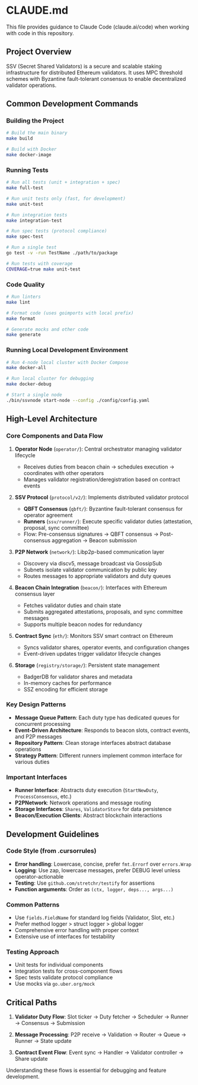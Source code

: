 # CLAUDE.md



This file provides guidance to Claude Code (claude.ai/code) when working with code in this repository.

## Project Overview

SSV (Secret Shared Validators) is a secure and scalable staking infrastructure for distributed Ethereum validators. It uses MPC threshold schemes with Byzantine fault-tolerant consensus to enable decentralized validator operations.

## Common Development Commands

### Building the Project
```bash
# Build the main binary
make build

# Build with Docker
make docker-image
```

### Running Tests
```bash
# Run all tests (unit + integration + spec)
make full-test

# Run unit tests only (fast, for development)
make unit-test

# Run integration tests
make integration-test

# Run spec tests (protocol compliance)
make spec-test

# Run a single test
go test -v -run TestName ./path/to/package

# Run tests with coverage
COVERAGE=true make unit-test
```

### Code Quality
```bash
# Run linters
make lint

# Format code (uses goimports with local prefix)
make format

# Generate mocks and other code
make generate
```

### Running Local Development Environment
```bash
# Run 4-node local cluster with Docker Compose
make docker-all

# Run local cluster for debugging
make docker-debug

# Start a single node
./bin/ssvnode start-node --config ./config/config.yaml
```

## High-Level Architecture

### Core Components and Data Flow

1. **Operator Node** (`operator/`): Central orchestrator managing validator lifecycle
    - Receives duties from beacon chain → schedules execution → coordinates with other operators
    - Manages validator registration/deregistration based on contract events

2. **SSV Protocol** (`protocol/v2/`): Implements distributed validator protocol
    - **QBFT Consensus** (`qbft/`): Byzantine fault-tolerant consensus for operator agreement
    - **Runners** (`ssv/runner/`): Execute specific validator duties (attestation, proposal, sync committee)
    - Flow: Pre-consensus signatures → QBFT consensus → Post-consensus aggregation → Beacon submission

3. **P2P Network** (`network/`): Libp2p-based communication layer
    - Discovery via discv5, message broadcast via GossipSub
    - Subnets isolate validator communication by public key
    - Routes messages to appropriate validators and duty queues

4. **Beacon Chain Integration** (`beacon/`): Interfaces with Ethereum consensus layer
    - Fetches validator duties and chain state
    - Submits aggregated attestations, proposals, and sync committee messages
    - Supports multiple beacon nodes for redundancy

5. **Contract Sync** (`eth/`): Monitors SSV smart contract on Ethereum
    - Syncs validator shares, operator events, and configuration changes
    - Event-driven updates trigger validator lifecycle changes

6. **Storage** (`registry/storage/`): Persistent state management
    - BadgerDB for validator shares and metadata
    - In-memory caches for performance
    - SSZ encoding for efficient storage

### Key Design Patterns

- **Message Queue Pattern**: Each duty type has dedicated queues for concurrent processing
- **Event-Driven Architecture**: Responds to beacon slots, contract events, and P2P messages
- **Repository Pattern**: Clean storage interfaces abstract database operations
- **Strategy Pattern**: Different runners implement common interface for various duties

### Important Interfaces

- **Runner Interface**: Abstracts duty execution (`StartNewDuty`, `ProcessConsensus`, etc.)
- **P2PNetwork**: Network operations and message routing
- **Storage Interfaces**: `Shares`, `ValidatorStore` for data persistence
- **Beacon/Execution Clients**: Abstract blockchain interactions

## Development Guidelines

### Code Style (from .cursorrules)
- **Error handling**: Lowercase, concise, prefer `fmt.Errorf` over `errors.Wrap`
- **Logging**: Use zap, lowercase messages, prefer DEBUG level unless operator-actionable
- **Testing**: Use `github.com/stretchr/testify` for assertions
- **Function arguments**: Order as `(ctx, logger, deps..., args...)`

### Common Patterns
- Use `fields.FieldName` for standard log fields (Validator, Slot, etc.)
- Prefer method logger > struct logger > global logger
- Comprehensive error handling with proper context
- Extensive use of interfaces for testability

### Testing Approach
- Unit tests for individual components
- Integration tests for cross-component flows
- Spec tests validate protocol compliance
- Use mocks via `go.uber.org/mock`

## Critical Paths

1. **Validator Duty Flow**:
   Slot ticker → Duty fetcher → Scheduler → Runner → Consensus → Submission

2. **Message Processing**:
   P2P receive → Validation → Router → Queue → Runner → State update

3. **Contract Event Flow**:
   Event sync → Handler → Validator controller → Share update

Understanding these flows is essential for debugging and feature development.
